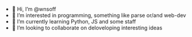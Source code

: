 - 👋 Hi, I’m @wnsoff
- 👀 I’m interested in programming, something like parse or/and web-dev
- 🌱 I’m currently learning Python, JS and some staff
- 💞️ I’m looking to collaborate on deloveloping interesting ideas


<!---
wnsoff/wnsoff is a ✨ special ✨ repository because its `README.md` (this file) appears on your GitHub profile.
You can click the Preview link to take a look at your changes.
--->
